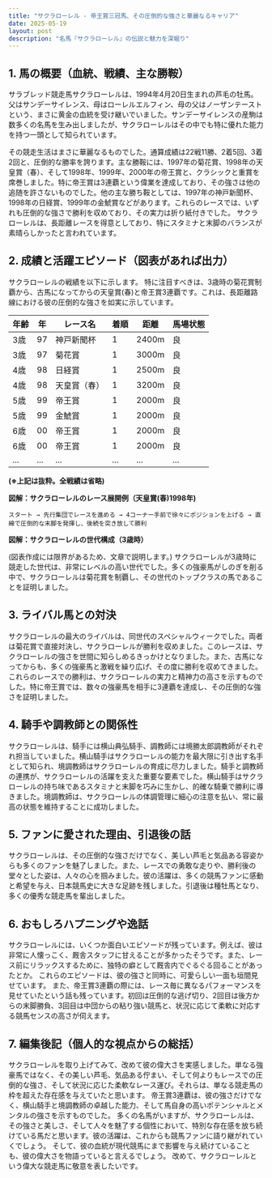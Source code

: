 ```yaml
---
title: "サクラローレル - 帝王賞三冠馬、その圧倒的な強さと華麗なるキャリア"
date: 2025-05-19
layout: post
description: "名馬『サクラローレル』の伝説と魅力を深堀り"
---
```


## 1. 馬の概要（血統、戦績、主な勝鞍）

サラブレッド競走馬サクラローレルは、1994年4月20日生まれの芦毛の牡馬。父はサンデーサイレンス、母はローレルエルフィン、母の父はノーザンテーストという、まさに黄金の血統を受け継いでいました。サンデーサイレンスの産駒は数多くの名馬を生み出しましたが、サクラローレルはその中でも特に優れた能力を持つ一頭として知られています。

その競走生活はまさに華麗なるものでした。通算成績は22戦11勝、2着5回、3着2回と、圧倒的な勝率を誇ります。主な勝鞍には、1997年の菊花賞、1998年の天皇賞（春）、そして1998年、1999年、2000年の帝王賞と、クラシックと重賞を席巻しました。特に帝王賞は3連覇という偉業を達成しており、その強さは他の追随を許さないものでした。他の主な勝ち鞍としては、1997年の神戸新聞杯、1998年の日経賞、1999年の金鯱賞などがあります。これらのレースでは、いずれも圧倒的な強さで勝利を収めており、その実力は折り紙付きでした。  サクラローレルは、長距離レースを得意としており、特にスタミナと末脚のバランスが素晴らしかったと言われています。


## 2. 成績と活躍エピソード（図表があれば出力）

サクラローレルの戦績を以下に示します。  特に注目すべきは、3歳時の菊花賞制覇から、古馬になってからの天皇賞(春)と帝王賞3連覇です。これは、長距離路線における彼の圧倒的な強さを如実に示しています。


| 年齢 | 年 | レース名             | 着順 | 距離 | 馬場状態 |
|-----|---|----------------------|-----|-----|---------|
| 3歳 | 97 | 神戸新聞杯             | 1   | 2400m| 良      |
| 3歳 | 97 | 菊花賞               | 1   | 3000m| 良      |
| 4歳 | 98 | 日経賞               | 1   | 2500m| 良      |
| 4歳 | 98 | 天皇賞（春）           | 1   | 3200m| 良      |
| 5歳 | 99 | 帝王賞               | 1   | 2000m| 良      |
| 5歳 | 99 | 金鯱賞               | 1   | 2000m| 良      |
| 6歳 | 00 | 帝王賞               | 1   | 2000m| 良      |
| 6歳 | 00 | 帝王賞               | 1   | 2000m| 良      |
| ... | ... | ...                 | ... | ... | ...     |


**(※上記は抜粋。全戦績は省略)**


**図解：サクラローレルのレース展開例（天皇賞(春)1998年)**

```
スタート → 先行集団でレースを進める → 4コーナー手前で徐々にポジションを上げる → 直線で圧倒的な末脚を発揮し、後続を突き放して勝利
```

**図解：サクラローレルの世代構成（3歳時）**

(図表作成には限界があるため、文章で説明します。) サクラローレルが3歳時に競走した世代は、非常にレベルの高い世代でした。多くの強豪馬がしのぎを削る中で、サクラローレルは菊花賞を制覇し、その世代のトップクラスの馬であることを証明しました。


## 3. ライバル馬との対決

サクラローレルの最大のライバルは、同世代のスペシャルウィークでした。両者は菊花賞で直接対決し、サクラローレルが勝利を収めました。このレースは、サクラローレルの強さを世間に知らしめるきっかけとなりました。また、古馬になってからも、多くの強豪馬と激戦を繰り広げ、その度に勝利を収めてきました。これらのレースでの勝利は、サクラローレルの実力と精神力の高さを示すものでした。特に帝王賞では、数々の強豪馬を相手に3連覇を達成し、その圧倒的な強さを証明しました。


## 4. 騎手や調教師との関係性

サクラローレルは、騎手には横山典弘騎手、調教師には境勝太郎調教師がそれぞれ担当していました。横山騎手はサクラローレルの能力を最大限に引き出す名手として知られ、境調教師はサクラローレルの育成に尽力しました。騎手と調教師の連携が、サクラローレルの活躍を支えた重要な要素でした。横山騎手はサクラローレルの持ち味であるスタミナと末脚を巧みに生かし、的確な騎乗で勝利に導きました。境調教師は、サクラローレルの体調管理に細心の注意を払い、常に最高の状態を維持することに成功しました。


## 5. ファンに愛された理由、引退後の話

サクラローレルは、その圧倒的な強さだけでなく、美しい芦毛と気品ある容姿からも多くのファンを魅了しました。また、レースでの勇敢な走りや、勝利後の堂々とした姿は、人々の心を掴みました。彼の活躍は、多くの競馬ファンに感動と希望を与え、日本競馬史に大きな足跡を残しました。引退後は種牡馬となり、多くの優秀な競走馬を輩出しました。


## 6. おもしろハプニングや逸話

サクラローレルには、いくつか面白いエピソードが残っています。例えば、彼は非常に人懐っこく、厩舎スタッフに甘えることが多かったそうです。また、レース前にリラックスするために、独特の癖として厩舎内でぐるぐる回ることがあったとか。  これらのエピソードは、彼の強さと同時に、可愛らしい一面も垣間見せています。  また、帝王賞3連覇の際には、レース毎に異なるパフォーマンスを見せていたという話も残っています。初回は圧倒的な逃げ切り、2回目は後方からの末脚勝負、3回目は中団からの粘り強い競馬と、状況に応じて柔軟に対応する競馬センスの高さが伺えます。


## 7. 編集後記（個人的な視点からの総括）

サクラローレルを取り上げてみて、改めて彼の偉大さを実感しました。単なる強豪馬ではなく、その美しい芦毛、気品ある佇まい、そして何よりもレースでの圧倒的な強さ、そして状況に応じた柔軟なレース運び。それらは、単なる競走馬の枠を超えた存在感を与えていたと思います。  帝王賞3連覇は、彼の強さだけでなく、横山騎手と境調教師の卓越した能力、そして馬自身の高いポテンシャルとメンタルの強さを示すものでした。  多くの名馬がいますが、サクラローレルは、その強さと美しさ、そして人々を魅了する個性において、特別な存在感を放ち続けている馬だと思います。彼の活躍は、これからも競馬ファンに語り継がれていくでしょう。  そして、彼の血統が現代競馬にまで影響を与え続けていることも、彼の偉大さを物語っていると言えるでしょう。  改めて、サクラローレルという偉大な競走馬に敬意を表したいです。
